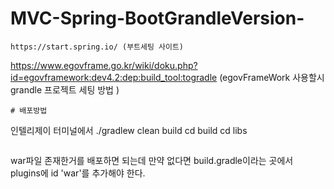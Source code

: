 # MVC-Spring-BootGrandleVersion-
```
https://start.spring.io/ (부트세팅 사이트)
```
https://www.egovframe.go.kr/wiki/doku.php?id=egovframework:dev4.2:dep:build_tool:togradle (egovFrameWork 사용할시 grandle 프로젝트 세팅 방법 )
```
# 배포방법
```
인텔리제이 터미널에서 
./gradlew clean build
cd build
cd libs
```
```
war파일 존재한거를 배포하면 되는데 만약 없다면 
build.gradle이라는 곳에서 plugins에 id 'war'를 추가해야 한다.
```
